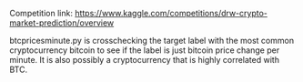 Competition link: https://www.kaggle.com/competitions/drw-crypto-market-prediction/overview

btcpricesminute.py is crosschecking the target label with the most common cryptocurrency bitcoin to see if the label is just bitcoin price change per minute. It is also possibly a cryptocurrency that is highly correlated with BTC.
